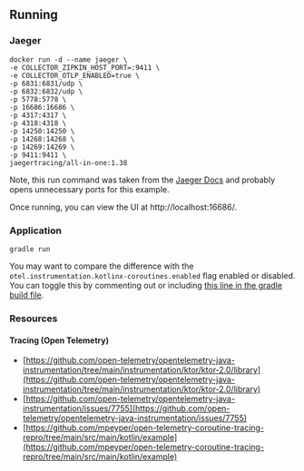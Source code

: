 ## Running

### Jaeger

```shell
docker run -d --name jaeger \
-e COLLECTOR_ZIPKIN_HOST_PORT=:9411 \
-e COLLECTOR_OTLP_ENABLED=true \
-p 6831:6831/udp \
-p 6832:6832/udp \
-p 5778:5778 \
-p 16686:16686 \
-p 4317:4317 \
-p 4318:4318 \
-p 14250:14250 \
-p 14268:14268 \
-p 14269:14269 \
-p 9411:9411 \
jaegertracing/all-in-one:1.38
```
Note, this run command was taken from the [Jaeger Docs](https://www.jaegertracing.io/docs/1.6/getting-started/#all-in-one-docker-image)
and probably opens unnecessary ports for this example.

Once running, you can view the UI at http://localhost:16686/.

### Application

```shell
gradle run
```

You may want to compare the difference with the `otel.instrumentation.kotlinx-coroutines.enabled` flag enabled or
disabled. You can toggle this by commenting out or including [this line in the gradle build file](./build.gradle.kts).


### Resources

#### Tracing (Open Telemetry)
- [https://github.com/open-telemetry/opentelemetry-java-instrumentation/tree/main/instrumentation/ktor/ktor-2.0/library](https://github.com/open-telemetry/opentelemetry-java-instrumentation/tree/main/instrumentation/ktor/ktor-2.0/library)
- [https://github.com/open-telemetry/opentelemetry-java-instrumentation/issues/7755](https://github.com/open-telemetry/opentelemetry-java-instrumentation/issues/7755)
- [https://github.com/mpeyper/open-telemetry-coroutine-tracing-repro/tree/main/src/main/kotlin/example](https://github.com/mpeyper/open-telemetry-coroutine-tracing-repro/tree/main/src/main/kotlin/example)